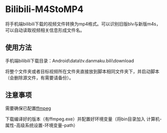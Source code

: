 # Bilibili-M4StoMP4
将手机端bilibili下载的视频文件转换为mp4格式。可以识别旧版blv与新版m4s，可以自动读取视频相关信息形成文件名。

## 使用方法
手机端bilibili下载目录：Android\data\tv.danmaku.bili\download

将整个文件夹或者目标视频所在文件夹直接放到脚本相同文件夹下，并启动脚本（会删除源文件，有需要请备份）。

## 注意事项
需要确保已配置[ffmpeg](https://www.ffmpeg.org/)

下载编译好的版本（有ffmpeg.exe）并配置好环境变量（将bin目录加入 计算机-属性-高级系统设置-环境变量-path）
